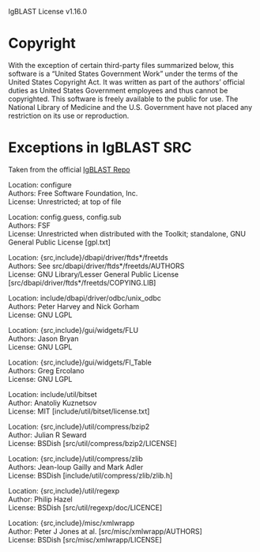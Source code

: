 IgBLAST License v1.16.0

# Copyright
With the exception of certain third-party files summarized below, this software is a “United States Government Work” under the terms of the United States Copyright Act. It was written as part of the authors’ official duties as United States Government employees and thus cannot be copyrighted. This software is freely available to the public for use. The National Library of Medicine and the U.S. Government have not placed any restriction on its use or reproduction.


# Exceptions in IgBLAST SRC

Taken from the official [IgBLAST Repo](https://ncbi.github.io/igblast/dev/exceptions.html)

Location: configure  
Authors: Free Software Foundation, Inc.  
License: Unrestricted; at top of file 

Location: config.guess, config.sub  
Authors: FSF  
License: Unrestricted when distributed with the Toolkit; standalone, GNU General Public License [gpl.txt]  

Location: {src,include}/dbapi/driver/ftds*/freetds  
Authors: See src/dbapi/driver/ftds*/freetds/AUTHORS  
License: GNU Library/Lesser General Public License [src/dbapi/driver/ftds*/freetds/COPYING.LIB]  

Location: include/dbapi/driver/odbc/unix_odbc  
Authors: Peter Harvey and Nick Gorham  
License: GNU LGPL  

Location: {src,include}/gui/widgets/FLU  
Authors: Jason Bryan  
License: GNU LGPL  

Location: {src,include}/gui/widgets/Fl_Table  
Authors: Greg Ercolano  
License: GNU LGPL  

Location: include/util/bitset  
Author: Anatoliy Kuznetsov  
License: MIT [include/util/bitset/license.txt]  

Location: {src,include}/util/compress/bzip2  
Author: Julian R Seward  
License: BSDish [src/util/compress/bzip2/LICENSE]  

Location: {src,include}/util/compress/zlib  
Authors: Jean-loup Gailly and Mark Adler  
License: BSDish [include/util/compress/zlib/zlib.h]

Location: {src,include}/util/regexp  
Author: Philip Hazel  
License: BSDish [src/util/regexp/doc/LICENCE]  

Location: {src,include}/misc/xmlwrapp  
Author: Peter J Jones at al. [src/misc/xmlwrapp/AUTHORS]  
License: BSDish [src/misc/xmlwrapp/LICENSE]  